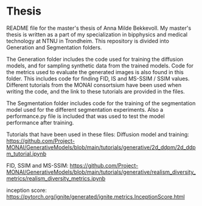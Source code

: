 # Thesis
README file for the master's thesis of Anna Milde Bekkevoll. My master's thesis is written as a part of my specialization in bipphysics and medical technology at NTNU in Trondheim. This repository is divided into Generation and Segmentation folders. 

The Generation folder includes the code used for training the diffusion models, and for sampling synthetic data from the trained models. Code for the metrics used to evaluate the generated
images is also found in this folder. This includes code for finding FID, IS and MS-SSIM / SSIM values. Different tutorials from the MONAI consortsium have been used when writing the code, and the link to these tutorials are provided
in the files. 

The Segmentation folder includes code for the training of the segmentation model used for the different segmentation experiments. Also a performance.py file is included that was used to test the model performance after training. 

Tutorials that have been used in these files: 
Diffusion model and training:
https://github.com/Project-MONAI/GenerativeModels/blob/main/tutorials/generative/2d_ddpm/2d_ddpm_tutorial.ipynb

FID, SSIM and MS-SSIM:
https://github.com/Project-MONAI/GenerativeModels/blob/main/tutorials/generative/realism_diversity_metrics/realism_diversity_metrics.ipynb

inception score:
https://pytorch.org/ignite/generated/ignite.metrics.InceptionScore.html
